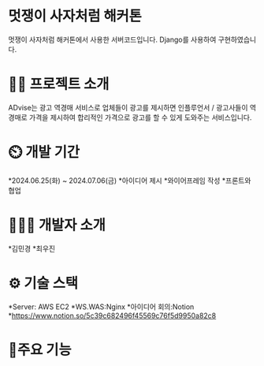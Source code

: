 # 멋쟁이 사자처럼 해커톤
멋쟁이 사자처럼 해커톤에서 사용한 서버코드입니다. Django를 사용하여 구현하였습니다.

# 👨‍🏫 프로젝트 소개
ADvise는 광고 역경매 서비스로 업체들이 광고를 제시하면 인플루언서 / 광고사들이 역경매로 가격을 제시하여 합리적인 가격으로 광고를 할 수 있게 도와주는 서비스입니다.

# ⏲️ 개발 기간
*2024.06.25(화) ~ 2024.07.06(금)
*아이디어 제시
*와이어프레임 작성
*프론트와 협업

# 🧑‍🤝‍🧑 개발자 소개
*김민경
*최우진

# ⚙️ 기술 스택
*Server: AWS EC2
*WS.WAS:Nginx
*아이디어 회의:Notion
*https://www.notion.so/5c39c682496f45569c76f5d9950a82c8

# 📌주요 기능

